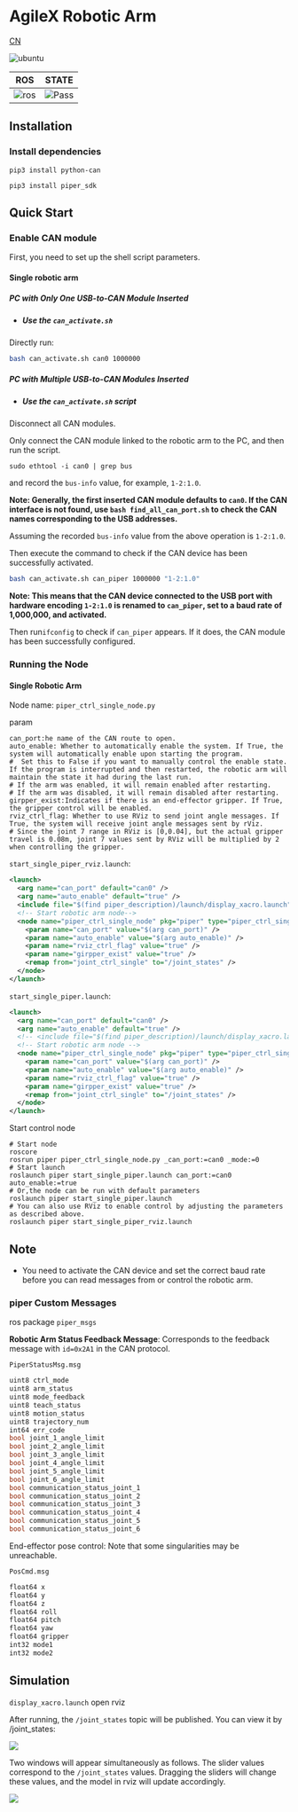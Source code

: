 # AgileX Robotic Arm

[CN](README.MD)

![ubuntu](https://img.shields.io/badge/Ubuntu-20.04-orange.svg)

|ROS |STATE|
|---|---|
|![ros](https://img.shields.io/badge/ROS-noetic-blue.svg)|![Pass](https://img.shields.io/badge/Pass-blue.svg)|

## Installation

### Install dependencies

```shell
pip3 install python-can
```

```shell
pip3 install piper_sdk
```

## Quick Start

### Enable CAN module

First, you need to set up the shell script parameters.

#### Single robotic arm

##### PC with Only One USB-to-CAN Module Inserted

- ##### Use the `can_activate.sh`  

Directly run:

```bash
bash can_activate.sh can0 1000000
```

##### PC with Multiple USB-to-CAN Modules Inserted

- ##### Use the `can_activate.sh`  script

Disconnect all CAN modules.

Only connect the CAN module linked to the robotic arm to the PC, and then run the script.

```shell
sudo ethtool -i can0 | grep bus
```

and record the `bus-info` value, for example, `1-2:1.0`.

**Note: Generally, the first inserted CAN module defaults to `can0`. If the CAN interface is not found, use `bash find_all_can_port.sh` to check the CAN names corresponding to the USB addresses.**

Assuming the recorded `bus-info` value from the above operation is `1-2:1.0`.

Then execute the command to check if the CAN device has been successfully activated.

```bash
bash can_activate.sh can_piper 1000000 "1-2:1.0"
```

**Note: This means that the CAN device connected to the USB port with hardware encoding `1-2:1.0` is renamed to `can_piper`, set to a baud rate of 1,000,000, and activated.**

Then run`ifconfig` to check if `can_piper` appears. If it does, the CAN module has been successfully configured.

### Running the Node

#### Single Robotic Arm

Node name: `piper_ctrl_single_node.py`

param

```shell
can_port:he name of the CAN route to open.
auto_enable: Whether to automatically enable the system. If True, the system will automatically enable upon starting the program.
#  Set this to False if you want to manually control the enable state. If the program is interrupted and then restarted, the robotic arm will maintain the state it had during the last run.
# If the arm was enabled, it will remain enabled after restarting.
# If the arm was disabled, it will remain disabled after restarting.
girpper_exist:Indicates if there is an end-effector gripper. If True, the gripper control will be enabled.
rviz_ctrl_flag: Whether to use RViz to send joint angle messages. If True, the system will receive joint angle messages sent by rViz.
# Since the joint 7 range in RViz is [0,0.04], but the actual gripper travel is 0.08m, joint 7 values sent by RViz will be multiplied by 2 when controlling the gripper.
```

`start_single_piper_rviz.launch`:

```xml
<launch>
  <arg name="can_port" default="can0" />
  <arg name="auto_enable" default="true" />
  <include file="$(find piper_description)/launch/display_xacro.launch"/>
  <!-- Start robotic arm node-->
  <node name="piper_ctrl_single_node" pkg="piper" type="piper_ctrl_single_node.py" output="screen">
    <param name="can_port" value="$(arg can_port)" />
    <param name="auto_enable" value="$(arg auto_enable)" />
    <param name="rviz_ctrl_flag" value="true" />
    <param name="girpper_exist" value="true" />
    <remap from="joint_ctrl_single" to="/joint_states" />
  </node>
</launch>
```

`start_single_piper.launch`:

```xml
<launch>
  <arg name="can_port" default="can0" />
  <arg name="auto_enable" default="true" />
  <!-- <include file="$(find piper_description)/launch/display_xacro.launch"/> -->
  <!-- Start robotic arm node -->
  <node name="piper_ctrl_single_node" pkg="piper" type="piper_ctrl_single_node.py" output="screen">
    <param name="can_port" value="$(arg can_port)" />
    <param name="auto_enable" value="$(arg auto_enable)" />
    <param name="rviz_ctrl_flag" value="true" />
    <param name="girpper_exist" value="true" />
    <remap from="joint_ctrl_single" to="/joint_states" />
  </node>
</launch>
```

Start control node

```shell
# Start node
roscore
rosrun piper piper_ctrl_single_node.py _can_port:=can0 _mode:=0
# Start launch
roslaunch piper start_single_piper.launch can_port:=can0 auto_enable:=true
# Or,the node can be run with default parameters
roslaunch piper start_single_piper.launch
# You can also use RViz to enable control by adjusting the parameters as described above.
roslaunch piper start_single_piper_rviz.launch
```

## Note

- You need to activate the CAN device and set the correct baud rate before you can read messages from or control the robotic arm.

### piper Custom Messages

ros package `piper_msgs`

 **Robotic Arm Status Feedback Message**: Corresponds to the feedback message with `id=0x2A1` in the CAN protocol.

`PiperStatusMsg.msg`

```c
uint8 ctrl_mode
uint8 arm_status
uint8 mode_feedback
uint8 teach_status
uint8 motion_status
uint8 trajectory_num
int64 err_code
bool joint_1_angle_limit
bool joint_2_angle_limit
bool joint_3_angle_limit
bool joint_4_angle_limit
bool joint_5_angle_limit
bool joint_6_angle_limit
bool communication_status_joint_1
bool communication_status_joint_2
bool communication_status_joint_3
bool communication_status_joint_4
bool communication_status_joint_5
bool communication_status_joint_6
```

End-effector pose control: Note that some singularities may be unreachable.

`PosCmd.msg`

```c
float64 x
float64 y
float64 z
float64 roll
float64 pitch
float64 yaw
float64 gripper
int32 mode1
int32 mode2
```

## Simulation

`display_xacro.launch` open rviz

After running, the `/joint_states` topic will be published. You can view it by /joint_states:

![ ](./asserts/pictures/tostopic_list.jpg)

Two windows will appear simultaneously as follows. The slider values correspond to the `/joint_states` values. Dragging the sliders will change these values, and the model in rviz will update accordingly.

![ ](./asserts/pictures/piper_rviz.jpg)
